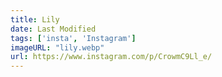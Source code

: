 ```yaml
---
title: Lily
date: Last Modified
tags: ['insta', 'Instagram']
imageURL: "lily.webp"
url: https://www.instagram.com/p/CrowmC9Ll_e/
---
```

